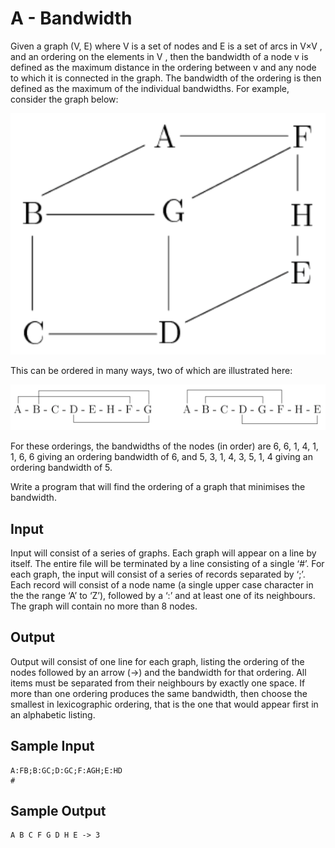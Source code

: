 # A - Bandwidth

Given a graph (V, E) where V is a set of nodes and E is a set of arcs in V×V , and an ordering on the elements in V , then the bandwidth of a node v is defined as the maximum distance in the ordering between v and any node to which it is connected in the graph. The bandwidth of the ordering is then defined as the maximum of the individual bandwidths. For example, consider the graph below:

![](img_1.png?raw=true)

This can be ordered in many ways, two of which are illustrated here:

![](img_2.png?raw=true)

For these orderings, the bandwidths of the nodes (in order) are 6, 6, 1, 4, 1, 1, 6, 6 giving an ordering bandwidth of 6, and 5, 3, 1, 4, 3, 5, 1, 4 giving an ordering bandwidth of 5.

Write a program that will find the ordering of a graph that minimises the bandwidth.


## Input

Input will consist of a series of graphs. Each graph will appear on a line by itself. The entire file will be terminated by a line consisting of a single ‘#’. For each graph, the input will consist of a series of records separated by ‘;’. Each record will consist of a node name (a single upper case character in the the range ‘A’ to ‘Z’), followed by a ‘:’ and at least one of its neighbours. The graph will contain no more than 8 nodes.

## Output

Output will consist of one line for each graph, listing the ordering of the nodes followed by an arrow (->) and the bandwidth for that ordering. All items must be separated from their neighbours by exactly one space. If more than one ordering produces the same bandwidth, then choose the smallest in lexicographic ordering, that is the one that would appear first in an alphabetic listing.

## Sample Input

```
A:FB;B:GC;D:GC;F:AGH;E:HD
#
```

## Sample Output

```
A B C F G D H E -> 3
```